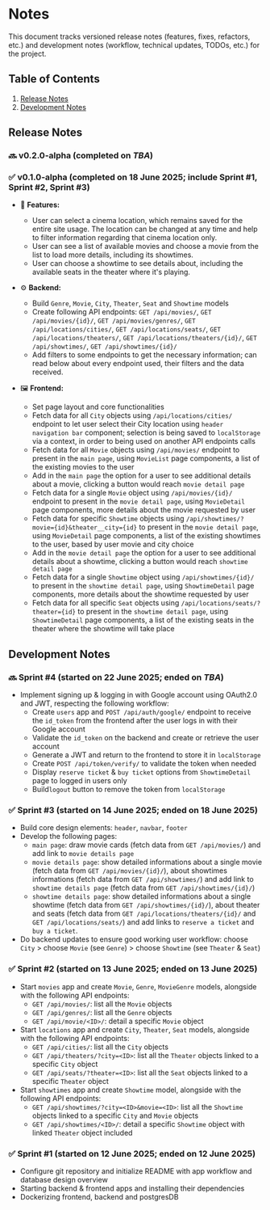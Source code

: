 # Notes
This document tracks versioned release notes (features, fixes, refactors, etc.) and development notes (workflow, technical updates, TODOs, etc.) for the project.


## Table of Contents
1. [Release Notes](#release-notes)
2. [Development Notes](#development-notes)


## Release Notes

### 🔜 v0.2.0-alpha (completed on <i>TBA</i>)

### ✅ v0.1.0-alpha (completed on 18 June 2025; include Sprint #1, Sprint #2, Sprint #3)
- 🚀 <b>Features:</b>
    - User can select a cinema location, which remains saved for the entire site usage. The location can be changed at any time and help to filter information regarding that cinema location only.
    - User can see a list of available movies and choose a movie from the list to load more details, including its showtimes.
    - User can choose a showtime to see details about, including the available seats in the theater where it's playing.

- ⚙️ <b>Backend:</b>
    - Build `Genre`, `Movie`, `City`, `Theater`, `Seat` and `Showtime` models
    - Create following API endpoints: `GET /api/movies/`, `GET /api/movies/{id}/`, `GET /api/movies/genres/`, `GET /api/locations/cities/`, `GET /api/locations/seats/`, `GET /api/locations/theaters/`, `GET /api/locations/theaters/{id}/`, `GET /api/showtimes/`, `GET /api/showtimes/{id}/`
    - Add filters to some endpoints to get the necessary information; can read below about every endpoint used, their filters and the data received.
- 🖼️ <b>Frontend:</b>
    - Set page layout and core functionalities
    - Fetch data for all `City` objects using `/api/locations/cities/` endpoint to let user select their City location using `header navigation bar` component; selection is being saved to `localStorage` via a context, in order to being used on another API endpoints calls
    - Fetch data for all `Movie` objects using `/api/movies/` endpoint to present in the `main page`, using `MovieList` page components, a list of the existing movies to the user
    - Add in the `main page` the option for a user to see additional details about a movie, clicking a button would reach `movie detail page`
    - Fetch data for a single `Movie` object using `/api/movies/{id}/` endpoint to present in the `movie detail page`, using `MovieDetail` page components, more details about the movie requested by user
    - Fetch data for specific `Showtime` objects using `/api/showtimes/?movie={id}&theater__city={id}` to present in the `movie detail page`, using `MovieDetail` page components, a list of the existing showtimes to the user, based by user movie and city choice
    - Add in the `movie detail page` the option for a user to see additional details about a showtime, clicking a button would reach `showtime detail page`
    - Fetch data for a single `Showtime` object using `/api/showtimes/{id}/` to present in the `showtime detail page`, using `ShowtimeDetail` page components, more details about the showtime requested by user
    - Fetch data for all specific `Seat` objects using `/api/locations/seats/?theater={id}` to present in the `showtime detail page`, using `ShowtimeDetail` page components, a list of the existing seats in the theater where the showtime will take place


## Development Notes

### 🔜 Sprint #4 (started on 22 June 2025; ended on <i>TBA</i>)
- Implement signing up & logging in with Google account using OAuth2.0 and JWT, respecting the following workflow:
	- Create `users` app and `POST /api/auth/google/` endpoint to receive the `id_token` from the frontend after the user logs in with their Google account
    - Validate the `id_token` on the backend and create or retrieve the user account
    - Generate a JWT and return to the frontend to store it in `localStorage`
    - Create `POST /api/token/verify/` to validate the token when needed
	- Display `reserve ticket` & `buy ticket` options from `ShowtimeDetail` page to logged in users only
	- Build`logout` button to remove the token from `localStorage`

### ✅ Sprint #3 (started on 14 June 2025; ended on 18 June 2025)
- Build core design elements: `header`, `navbar`, `footer`
- Develop the following pages: 
    - `main page`: draw movie cards (fetch data from `GET /api/movies/`) and add link to `movie details page`
    - `movie details page`: show detailed informations about a single movie (fetch data from `GET /api/movies/{id}/`), about showtimes informations (fetch data from `GET /api/showtimes/`) and add link to `showtime details page` (fetch data from `GET /api/showtimes/{id}/`)
    - `showtime details page`: show detailed informations about a single showtime (fetch data from `GET /api/showtimes/{id}/`), about theater and seats (fetch data from `GET /api/locations/theaters/{id}/` and `GET /api/locations/seats/`) and add links to `reserve a ticket` and `buy a ticket`.
- Do backend updates to ensure good working user workflow: choose `City` > choose `Movie` (see `Genre`) > choose `Showtime` (see `Theater` & `Seat`)

### ✅ Sprint #2 (started on 13 June 2025; ended on 13 June 2025)
- Start `movies` app and create `Movie`, `Genre`, `MovieGenre` models, alongside with the following API endpoints: 
    - `GET /api/movies/`: list all the `Movie` objects
    - `GET /api/genres/`: list all the `Genre` objects
    - `GET /api/movie/<ID>/`: detail a specific `Movie` object
- Start `locations` app and create `City`, `Theater`, `Seat` models, alongside with the following API endpoints:
    - `GET /api/cities/`: list all the `City` objects 
    - `GET /api/theaters/?city=<ID>`: list all the `Theater` objects linked to a specific `City` object
    - `GET /api/seats/?theater=<ID>`: list all the `Seat` objects linked to a specific `Theater` object
- Start `showtimes` app and create `Showtime` model, alongside with the following API endpoints:
    - `GET /api/showtimes/?city=<ID>&movie=<ID>`: list all the `Showtime` objects linked to a specific `City` and `Movie` objects
    - `GET /api/showtimes/<ID>/`: detail a specific `Showtime` object with linked `Theater` object included

### ✅ Sprint #1 (started on 12 June 2025; ended on 12 June 2025)
- Configure git repository and initialize README with app workflow and database design overview
- Starting backend & frontend apps and installing their dependencies
- Dockerizing frontend, backend and postgresDB
